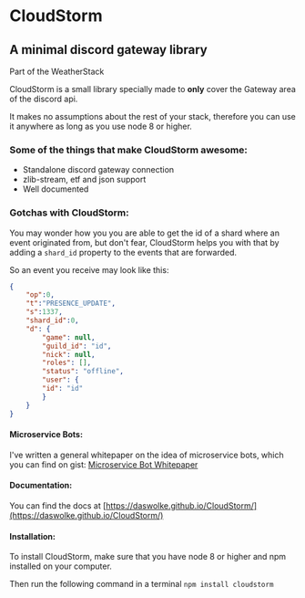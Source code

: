 # CloudStorm

## A minimal discord gateway library

Part of the WeatherStack

CloudStorm is a small library specially made to **only** cover the Gateway area of the discord api.

It makes no assumptions about the rest of your stack, therefore you can use it anywhere as long as you use node 8 or higher.

### Some of the things that make CloudStorm awesome:
- Standalone discord gateway connection
- zlib-stream, etf and json support
- Well documented

### Gotchas with CloudStorm:
You may wonder how you you are able to get the id of a shard where an event originated from, but don't fear, CloudStorm helps you with that by adding a `shard_id` property to the events that are forwarded.

So an event you receive may look like this:
```json
{
	"op":0,
	"t":"PRESENCE_UPDATE",
	"s":1337,
	"shard_id":0,
	"d": {
		"game": null,
		"guild_id": "id",
		"nick": null,
		"roles": [],
		"status": "offline",
		"user": {
		"id": "id"
		}
	}
}
```
#### Microservice Bots:
I've written a general whitepaper on the idea of microservice bots, which you can find on gist: [Microservice Bot Whitepaper](https://gist.github.com/DasWolke/c9d7dfe6a78445011162a12abd32091d)

#### Documentation:
You can find the docs at [https://daswolke.github.io/CloudStorm/](https://daswolke.github.io/CloudStorm/)

#### Installation:
To install CloudStorm, make sure that you have node 8 or higher and npm installed on your computer.

Then run the following command in a terminal `npm install cloudstorm`
